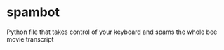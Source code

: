# spambot

Python file that takes control of your keyboard and spams the whole bee movie transcript
